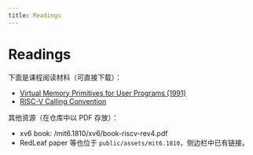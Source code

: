 ```yaml
---
title: Readings
---
```


# Readings

下面是课程阅读材料（可直接下载）：

- [Virtual Memory Primitives for User Programs (1991)](/mit6.1810/readings/appel-li.pdf)
- [RISC-V Calling Convention](/mit6.1810/readings/riscv-calling.pdf)

其他资源（在仓库中以 PDF 存放）：

- xv6 book: /mit6.1810/xv6/book-riscv-rev4.pdf
- RedLeaf paper 等也位于 `public/assets/mit6.1810`，侧边栏中已有链接。
